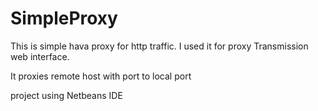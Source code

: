 # SimpleProxy

This is simple hava proxy for http traffic.
I used it for proxy Transmission web interface.

It proxies remote host with port to local port

project using Netbeans IDE